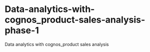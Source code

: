 # Data-analytics-with-cognos_product-sales-analysis-phase-1
Data analytics with cognos_product sales analysis
